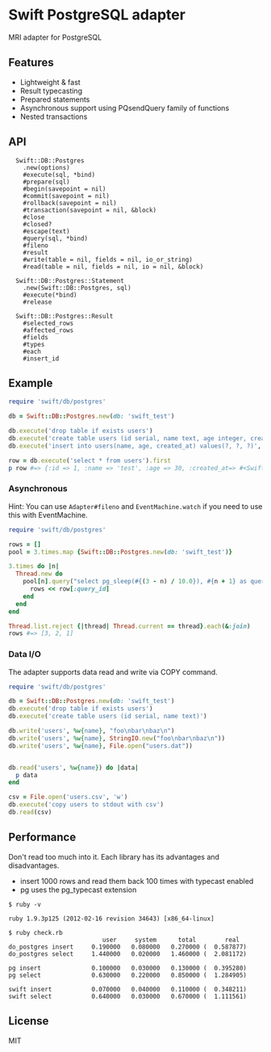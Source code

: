 # Swift PostgreSQL adapter

MRI adapter for PostgreSQL

## Features

* Lightweight & fast
* Result typecasting
* Prepared statements
* Asynchronous support using PQsendQuery family of functions
* Nested transactions

## API

```
  Swift::DB::Postgres
    .new(options)
    #execute(sql, *bind)
    #prepare(sql)
    #begin(savepoint = nil)
    #commit(savepoint = nil)
    #rollback(savepoint = nil)
    #transaction(savepoint = nil, &block)
    #close
    #closed?
    #escape(text)
    #query(sql, *bind)
    #fileno
    #result
    #write(table = nil, fields = nil, io_or_string)
    #read(table = nil, fields = nil, io = nil, &block)

  Swift::DB::Postgres::Statement
    .new(Swift::DB::Postgres, sql)
    #execute(*bind)
    #release

  Swift::DB::Postgres::Result
    #selected_rows
    #affected_rows
    #fields
    #types
    #each
    #insert_id
```

## Example

```ruby
require 'swift/db/postgres'

db = Swift::DB::Postgres.new(db: 'swift_test')

db.execute('drop table if exists users')
db.execute('create table users (id serial, name text, age integer, created_at timestamp)')
db.execute('insert into users(name, age, created_at) values(?, ?, ?)', 'test', 30, Time.now.utc)

row = db.execute('select * from users').first
p row #=> {:id => 1, :name => 'test', :age => 30, :created_at=> #<Swift::DateTime>}
```

### Asynchronous

Hint: You can use `Adapter#fileno` and `EventMachine.watch` if you need to use this with EventMachine.

```ruby
require 'swift/db/postgres'

rows = []
pool = 3.times.map {Swift::DB::Postgres.new(db: 'swift_test')}

3.times do |n|
  Thread.new do
    pool[n].query("select pg_sleep(#{(3 - n) / 10.0}), #{n + 1} as query_id") do |row|
      rows << row[:query_id]
    end
  end
end

Thread.list.reject {|thread| Thread.current == thread}.each(&:join)
rows #=> [3, 2, 1]
```

### Data I/O

The adapter supports data read and write via COPY command.

```ruby
require 'swift/db/postgres'

db = Swift::DB::Postgres.new(db: 'swift_test')
db.execute('drop table if exists users')
db.execute('create table users (id serial, name text)')

db.write('users', %w{name}, "foo\nbar\nbaz\n")
db.write('users', %w{name}, StringIO.new("foo\nbar\nbaz\n"))
db.write('users', %w{name}, File.open("users.dat"))


db.read('users', %w{name}) do |data|
  p data
end

csv = File.open('users.csv', 'w')
db.execute('copy users to stdout with csv')
db.read(csv)
```

## Performance

Don't read too much into it. Each library has its advantages and disadvantages.

* insert 1000 rows and read them back 100 times with typecast enabled
* pg uses the pg_typecast extension

```
$ ruby -v

ruby 1.9.3p125 (2012-02-16 revision 34643) [x86_64-linux]

$ ruby check.rb
                          user     system      total        real
do_postgres insert     0.190000   0.080000   0.270000 (  0.587877)
do_postgres select     1.440000   0.020000   1.460000 (  2.081172)

pg insert              0.100000   0.030000   0.130000 (  0.395280)
pg select              0.630000   0.220000   0.850000 (  1.284905)

swift insert           0.070000   0.040000   0.110000 (  0.348211)
swift select           0.640000   0.030000   0.670000 (  1.111561)
```

## License

MIT
